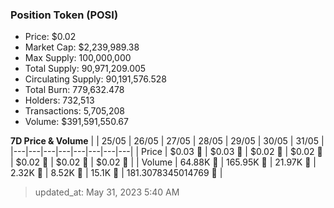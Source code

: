 
  ### Position Token (POSI)
  - Price: $0.02
  - Market Cap: $2,239,989.38
  - Max Supply: 100,000,000
  - Total Supply: 90,971,209.005
  - Circulating Supply: 90,191,576.528
  - Total Burn: 779,632.478
  - Holders: 732,513
  - Transactions: 5,705,208
  - Volume: $391,591,550.67

  **7D Price & Volume**
  | | 25&#x2F;05 | 26&#x2F;05 | 27&#x2F;05 | 28&#x2F;05 | 29&#x2F;05 | 30&#x2F;05 | 31&#x2F;05 |
  |---|---|---|---|---|---|---|---|
  | Price | $0.03 🚀 | $0.03 🚀 | $0.02 🔻 | $0.02 🔻 | $0.02 🔻 | $0.02 🚀 | $0.02 🚀 |
  | Volume | 64.88K 🚀 | 165.95K 🚀 | 21.97K 🔻 | 2.32K 🔻 | 8.52K 🚀 | 15.1K 🚀 | 181.3078345014769 🔻 |

  > updated_at: May 31, 2023 5:40 AM
